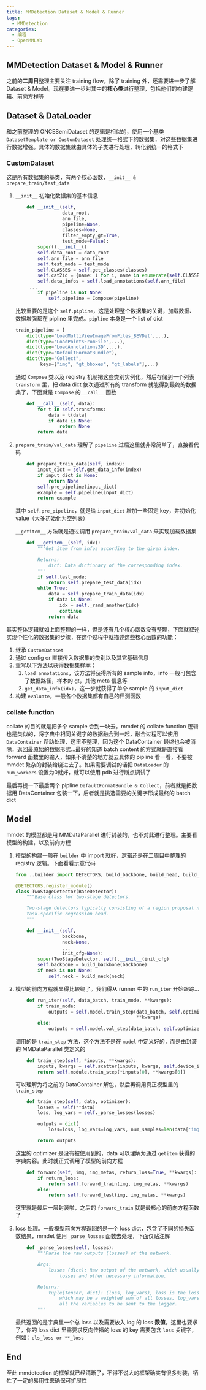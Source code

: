 ```yaml
---
title: MMDetection Dataset & Model & Runner
tags:
  - MMDetection
categories:
  - 编程
  - OpenMMLab
---
```


## MMDetection Dataset & Model & Runner

之前的**二周目**整理主要关注 training flow，除了 training 外，还需要进一步了解 Dataset & Model。现在要进一步对其中的**核心类**进行整理，包括他们的构建逻辑、前向方程等

## Dataset & DataLoader

和之前整理的 ONCESemiDataset 的逻辑是相似的，使用一个基类 `DatasetTemplate or CustomDataset` 处理统一格式下的数据集，对这些数据集进行数据增强。具体的数据集就由具体的子类进行处理，转化到统一的格式下

### CustomDataset

这是所有数据集的基类，有两个核心函数，`__init__ & prepare_train/test_data`

1. `__init__` 初始化数据集的基本信息

   ```python
       def __init__(self,
                    data_root,
                    ann_file,
                    pipeline=None,
                    classes=None,
                    filter_empty_gt=True,
                    test_mode=False):
           super().__init__()
           self.data_root = data_root
           self.ann_file = ann_file
           self.test_mode = test_mode
           self.CLASSES = self.get_classes(classes)
           self.cat2id = {name: i for i, name in enumerate(self.CLASSES)}
           self.data_infos = self.load_annotations(self.ann_file)
   		...
           if pipeline is not None:
               self.pipeline = Compose(pipeline)
   ```

   比较重要的是这个 `self.pipline`，这是处理整个数据集的关键，加载数据、数据增强都在 pipline 里完成。`pipline` 本身是一个 list of dict

   ```python
   train_pipeline = [
       dict(type='LoadMultiViewImageFromFiles_BEVDet',...),
       dict(type='LoadPointsFromFile',...),
       dict(type='LoadAnnotations3D',...),
       dict(type="DefaultFormatBundle"),
       dict(type="Collect",
            keys=["img", "gt_bboxes", "gt_labels"],...)
   ```

   通过 `Compose` 类以及 registry 机制把这些类别实例化，然后存储到一个列表 `transform` 里，把 data dict 依次通过所有的 transform 就能得到最终的数据集了，下面就是 `Compose` 的 `__call__` 函数

   ```python
       def __call__(self, data):
           for t in self.transforms:
               data = t(data)
               if data is None:
                   return None
           return data
   ```

2. `prepare_train/val_data` 理解了 `pipeline` 过后这里就非常简单了，直接看代码

   ```python
       def prepare_train_data(self, index):
           input_dict = self.get_data_info(index)
           if input_dict is None:
               return None
           self.pre_pipeline(input_dict)
           example = self.pipeline(input_dict)
           return example
   ```

   其中 `self.pre_pipeline`，就是给 `input_dict` 增加一些固定 key，并初始化 value（大多初始化为空列表）
   
   `__getitem__` 方法就是通过调用 `prepare_train/val_data` 来实现加载数据集
   
   ```python
       def __getitem__(self, idx):
           """Get item from infos according to the given index.
   
           Returns:
               dict: Data dictionary of the corresponding index.
           """
           if self.test_mode:
               return self.prepare_test_data(idx)
           while True:
               data = self.prepare_train_data(idx)
               if data is None:
                   idx = self._rand_another(idx)
                   continue
               return data
   ```

其实整体逻辑就如上面整理的一样，但是还有几个核心函数没有整理，下面就叙述实现个性化的数据集的步骤，在这个过程中就描述这些核心函数的功能：

1. 继承 `CustomDataset`
2. 通过 config or 直接传入数据集的类别以及其它基础信息
3. 重写以下方法以获得数据集样本：
   1. `load_annotations`，该方法将获得所有的 sample info，info 一般可包含了数据路径，样本的 gt，其他 meta 信息等
   2. `get_data_info(idx)`，这一步就获得了单个 sample 的 `input_dict`
4. 构建 `evaluate`，一般各个数据集都有自己的评测函数

### collate function

collate 的目的就是把多个 sample 合到一块去。mmdet 的 collate function 逻辑也是类似的，将字典中相同关键字的数据融合到一起，融合过程可以使用 `DataContainer` 帮助处理，这里不整理，因为这个 DataContainer 最终也会被消除，返回最原始的数据形式...最好的知道 batch content 的方式就是直接看 forward 函数里的输入，如果不清楚的地方就去具体的 pipline 看一看，不要被 mmdet 繁杂的封装给绕进去了。如果需要调试的话把 `DataLoader` 的 `num_workers` 设置为0就好，就可以使用 pdb 进行断点调试了

最后再提一下最后两个 pipline `DefaultFormatBundle & Collect`，前者就是把数据用 DataContainer 包装一下，后者就是挑选需要的关键字形成最终的 batch dict

## Model

mmdet 的模型都是用 MMDataParallel 进行封装的，也不对此进行整理。主要看模型的构建，以及前向方程

1. 模型的构建一般在 `builder` 中 import 就好，逻辑还是在二周目中整理的 registry 逻辑。下面看看示意代码

   ```python
   from ..builder import DETECTORS, build_backbone, build_head, build_neck
   
   @DETECTORS.register_module()
   class TwoStageDetector(BaseDetector):
       """Base class for two-stage detectors.
   
       Two-stage detectors typically consisting of a region proposal network and a
       task-specific regression head.
       """
   
       def __init__(self,
                    backbone,
                    neck=None,
                    ...
                    init_cfg=None):
           super(TwoStageDetector, self).__init__(init_cfg)
           self.backbone = build_backbone(backbone)
           if neck is not None:
               self.neck = build_neck(neck)
   ```

2. 模型的前向方程就显得比较绕了。我们得从 runner 中的 `run_iter` 开始跟踪...

   ```python
       def run_iter(self, data_batch, train_mode, **kwargs):
           if train_mode:
               outputs = self.model.train_step(data_batch, self.optimizer,
                                               **kwargs)
           else:
               outputs = self.model.val_step(data_batch, self.optimizer, **kwargs)
   ```

   调用的是 `train_step` 方法，这个方法不是在 `model` 中定义好的，而是由封装的 MMDataParallel 类定义的

   ```python
       def train_step(self, *inputs, **kwargs):
           inputs, kwargs = self.scatter(inputs, kwargs, self.device_ids)
           return self.module.train_step(*inputs[0], **kwargs[0])
   ```

    可以理解为将之前的 DataContainer 解包，然后再调用真正模型里的 `train_step`

   ```python
       def train_step(self, data, optimizer):
           losses = self(**data)
           loss, log_vars = self._parse_losses(losses)
   
           outputs = dict(
               loss=loss, log_vars=log_vars, num_samples=len(data['img_metas']))
   
           return outputs
   ```

   这里的 optimizer 是没有被使用到的，data 可以理解为通过 `getitem` 获得的字典内容。此时就正式调用了模型的前向方程

   ```python
       def forward(self, img, img_metas, return_loss=True, **kwargs):
           if return_loss:
               return self.forward_train(img, img_metas, **kwargs)
           else:
               return self.forward_test(img, img_metas, **kwargs)
   ```

   这里就是最后一层封装啦，之后的 `forward_train` 就是最核心的前向方程函数了

3. loss 处理。一般模型前向方程返回的是一个 loss dict，包含了不同的损失函数结果，mmdet 使用 `_parse_losses` 函数去处理，下面仅贴注解

   ```python
       def _parse_losses(self, losses):
           """Parse the raw outputs (losses) of the network.
   
           Args:
               losses (dict): Raw output of the network, which usually contain
                   losses and other necessary information.
   
           Returns:
               tuple[Tensor, dict]: (loss, log_vars), loss is the loss tensor \
                   which may be a weighted sum of all losses, log_vars contains \
                   all the variables to be sent to the logger.
           """
   ```

   最终返回的是字典里一个总 loss 以及需要放入 log 的 loss **数值**。这里也要求了，你的 loss dict 里需要求反向传播的 loss 的 key 需要包含 `loss` 关键字，例如：`cls_loss or **_loss`

## End

至此 mmdetection 的框架就已经清晰了，不得不说大的框架确实有很多封装，牺牲了一定的易用性来确保可扩展性
